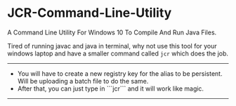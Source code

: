 # JCR-Command-Line-Utility
A Command Line Utility For Windows 10 To Compile And Run Java Files.

Tired of running javac and java in terminal, why not use this tool for your windows laptop and have a smaller command called ```jcr``` which does the job.
<hr />

<ul>
	<li>
		You will have to create a new registry key for the alias to be persistent. Will be uploading a batch file to do the same.
	</li>
	<li>
		After that, you can just type in ```jcr``` and it will work like magic.
	</li>
</ul>
<hr />